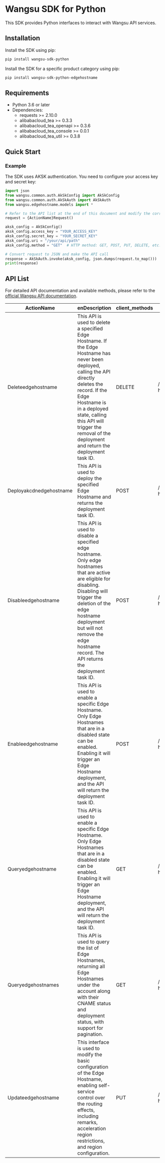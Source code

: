 # Wangsu SDK for Python

This SDK provides Python interfaces to interact with Wangsu API services.

## Installation

Install the SDK using pip:

```bash
pip install wangsu-sdk-python
```

Install the SDK for a specific product category using pip:

```bash
pip install wangsu-sdk-python-edgehostname
```


## Requirements

- Python 3.6 or later
- Dependencies:
  - requests >= 2.10.0
  - alibabacloud_tea >= 0.3.3
  - alibabacloud_tea_openapi >= 0.3.6
  - alibabacloud_tea_console >= 0.0.1
  - alibabacloud_tea_util >= 0.3.8

## Quick Start

### Example

The SDK uses AKSK authentication. You need to configure your access key and secret key:

```python
import json
from wangsu.common.auth.AkSkConfig import AkSkConfig
from wangsu.common.auth.AkSkAuth import AkSkAuth
from wangsu.edgehostname.models import *

# Refer to the API list at the end of this document and modify the corresponding {ActionName}, Method, Uri
request = {ActionName}Request()

aksk_config = AkSkConfig()
aksk_config.access_key = "YOUR_ACCESS_KEY"
aksk_config.secret_key = "YOUR_SECRET_KEY"
aksk_config.uri = "/your/api/path"
aksk_config.method = "GET"  # HTTP method: GET, POST, PUT, DELETE, etc.

# Convert request to JSON and make the API call
response = AkSkAuth.invoke(aksk_config, json.dumps(request.to_map()))
print(response)

```



## API List
For detailed API documentation and available methods, please refer to the [official Wangsu API documentation](https://www.wangsu.com/document/api-doc/Overview?productType=all).

| ActionName | enDescription | client_methods | uri |
| --- | --- | --- | --- |
| Deleteedgehostname | This API is used to delete a specified Edge Hostname. If the Edge Hostname has never been deployed, calling the API directly deletes the record. If the Edge Hostname is in a deployed state, calling this API will trigger the removal of the deployment and return the deployment task ID. | DELETE | /api/edge-hostnames/* |
| Deployakcdnedgehostname | This API is used to deploy the specified Edge Hostname and returns the deployment task ID. | POST | /api/edge-hostnames/*/deploy |
| Disableedgehostname | This API is used to disable a specified edge hostname. Only edge hostnames that are active are eligible for disabling. Disabling will trigger the deletion of the edge hostname deployment but will not remove the edge hostname record. The API returns the deployment task ID. | POST | /api/edge-hostnames/*/disable |
| Enableedgehostname | This API is used to enable a specific Edge Hostname. Only Edge Hostnames that are in a disabled state can be enabled. Enabling it will trigger an Edge Hostname deployment, and the API will return the deployment task ID. | POST | /api/edge-hostnames/*/enable |
| Queryedgehostname | This API is used to enable a specific Edge Hostname. Only Edge Hostnames that are in a disabled state can be enabled. Enabling it will trigger an Edge Hostname deployment, and the API will return the deployment task ID. | GET | /api/edge-hostnames/* |
| Queryedgehostnames | This API is used to query the list of Edge Hostnames, returning all Edge Hostnames under the account along with their CNAME status and deployment status, with support for pagination. | GET | /api/edge-hostnames |
| Updateedgehostname | This interface is used to modify the basic configuration of the Edge Hostname, enabling self-service control over the routing effects, including remarks, acceleration region restrictions, and region configuration. | PUT | /api/edge-hostnames/* |